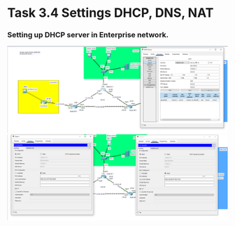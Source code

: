 # Task 3.4 Settings DHCP, DNS, NAT
### Setting up DHCP server in Enterprise network.
![screen1](https://github.com/NikPryvalov/DevOps_online_Kharkiv_2022Q1Q2/blob/main/m3/task3.4/screen/screen1.png)
![screen2](https://github.com/NikPryvalov/DevOps_online_Kharkiv_2022Q1Q2/blob/main/m3/task3.4/screen/screen2.png)
